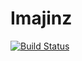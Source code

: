 # Imajinz

[![Build Status](https://travis-ci.org/MFQ/imajinz.svg?branch=master)](https://travis-ci.org/MFQ/imajinz)
